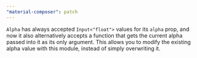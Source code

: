 ```yaml
---
"material-composer": patch
---
```


`Alpha` has always accepted `Input<"float">` values for its `alpha` prop, and now it also alternatively accepts a function that gets the current alpha passed into it as its only argument. This allows you to modify the existing alpha value with this module, instead of simply overwriting it.
